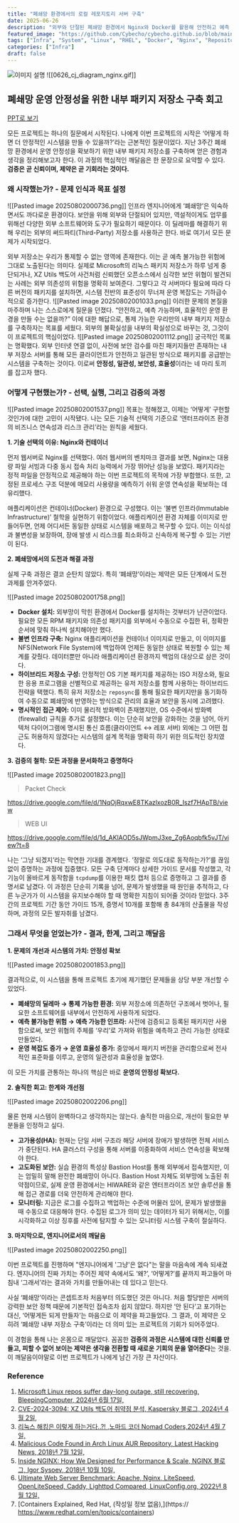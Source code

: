 ```yaml
---
title: "폐쇄망 환경에서의 로컬 레포지토리 서버 구축"
date: 2025-06-26
description: "외부와 단절된 폐쇄망 환경에서 Nginx와 Docker를 활용해 안전하고 예측 가능한 내부 패키지 저장소를 구축하여 운영 안정성을 확보한 과정을 기록합니다."
featured_image: "https://github.com/Cybecho/cybecho.github.io/blob/main/static/images/archives/0626_cj_diagram_nginx.gif?raw=true"
tags: ["Infra", "System", "Linux", "RHEL", "Docker", "Nginx", "Repository", "Security", "Network"]
categories: ["Infra"]
draft: false
---
```


![이미지 설명](/images/archives/0626_cj_diagram_nginx.gif)
![[0626_cj_diagram_nginx.gif]]
## 폐쇄망 운영 안정성을 위한 내부 패키지 저장소 구축 회고

[PPT로 보기](https://gamma.app/docs/-kzok8gnu2vh0aov)

모든 프로젝트는 하나의 질문에서 시작된다. 나에게 이번 프로젝트의 시작은 ‘어떻게 하면 더 안정적인 시스템을 만들 수 있을까?’라는 근본적인 질문이었다. 지난 3주간 폐쇄망 환경에서 운영 안정성을 확보하기 위한 내부 패키지 저장소를 구축하며 얻은 경험과 생각을 정리해보고자 한다. 이 과정의 핵심적인 깨달음은 한 문장으로 요약할 수 있다. **검증은 곧 신뢰이며, 제약은 곧 기회라는 것이다.**

### 왜 시작했는가? - 문제 인식과 목표 설정
![[Pasted image 20250802000736.png]]
인프라 엔지니어에게 ‘폐쇄망’은 익숙하면서도 까다로운 환경이다. 보안을 위해 외부와 단절되어 있지만, 역설적이게도 업무를 위해선 다양한 외부 소프트웨어와 도구가 필요하기 때문이다. 이 딜레마를 해결하기 위해 우리는 외부의 써드파티(Third-Party) 저장소를 사용하곤 한다. 바로 여기서 모든 문제가 시작되었다.

외부 저장소는 우리가 통제할 수 없는 영역에 존재한다. 이는 곧 예측 불가능한 위험에 그대로 노출된다는 의미다. 실제로 Microsoft의 리눅스 패키지 저장소가 하루 넘게 중단되거나, XZ Utils 백도어 사건처럼 신뢰했던 오픈소스에서 심각한 보안 위협이 발견되는 사례는 외부 의존성의 위험을 명확히 보여준다. 그렇다고 각 서버마다 필요에 따라 다른 버전의 패키지를 설치하면, 시스템 전반의 표준성이 무너져 운영 복잡도는 기하급수적으로 증가한다.
![[Pasted image 20250802001033.png]]
이러한 문제의 본질을 마주하며 나는 스스로에게 질문을 던졌다. “안전하고, 예측 가능하며, 효율적인 운영 환경을 만들 수는 없을까?” 이에 대한 해답으로, 통제 가능한 우리만의 내부 패키지 저장소를 구축하자는 목표를 세웠다. 외부의 불확실성을 내부의 확실성으로 바꾸는 것, 그것이 이 프로젝트의 핵심이었다.
![[Pasted image 20250802001112.png]]
궁극적인 목표는 명확했다. 외부 인터넷 연결 없이, 사전에 보안 검수를 마친 패키지들만 존재하는 내부 저장소 서버를 통해 모든 클라이언트가 안전하고 일관된 방식으로 패키지를 공급받는 시스템을 구축하는 것이다. 이로써 **안정성, 일관성, 보안성, 효율성**이라는 네 마리 토끼를 잡고자 했다.

### 어떻게 구현했는가? - 선택, 실행, 그리고 검증의 과정
![[Pasted image 20250802001537.png]]
목표는 정해졌고, 이제는 ‘어떻게’ 구현할 것인가에 대한 고민이 시작됐다. 나는 모든 기술적 선택의 기준으로 ‘엔터프라이즈 환경의 비즈니스 연속성과 리스크 관리’라는 원칙을 세웠다.

**1. 기술 선택의 이유: Nginx와 컨테이너**

먼저 웹서버로 Nginx를 선택했다. 여러 웹서버의 벤치마크 결과를 보면, Nginx는 대용량 파일 서빙과 다중 동시 접속 처리 능력에서 가장 뛰어난 성능을 보였다. 패키지라는 정적 파일을 안정적으로 제공해야 하는 이번 프로젝트의 목적에 가장 부합했다. 또한, 고정된 프로세스 구조 덕분에 메모리 사용량을 예측하기 쉬워 운영 연속성을 확보하는 데 유리했다.

애플리케이션은 컨테이너(Docker) 환경으로 구성했다. 이는 ‘불변 인프라(Immutable Infrastructure)’ 철학을 실현하기 위함이었다. 애플리케이션 환경 자체를 이미지로 만들어두면, 언제 어디서든 동일한 상태로 시스템을 배포하고 복구할 수 있다. 이는 이식성과 불변성을 보장하여, 장애 발생 시 리스크를 최소화하고 신속하게 복구할 수 있는 기반이 된다.

**2. 폐쇄망에서의 도전과 해결 과정**

실제 구축 과정은 결코 순탄치 않았다. 특히 ‘폐쇄망’이라는 제약은 모든 단계에서 도전 과제를 안겨주었다.

![[Pasted image 20250802001758.png]]

*   **Docker 설치:** 외부망이 막힌 환경에서 Docker를 설치하는 것부터가 난관이었다. 필요한 모든 RPM 패키지와 의존성 패키지를 외부에서 수동으로 수집한 뒤, 정확한 순서에 맞춰 하나씩 설치해야만 했다.
*   **불변 인프라 구축:** Nginx 애플리케이션을 컨테이너 이미지로 만들고, 이 이미지를 NFS(Network File System)에 백업하여 언제든 동일한 상태로 복원할 수 있는 체계를 갖췄다. 데이터뿐만 아니라 애플리케이션 환경까지 백업의 대상으로 삼은 것이다.
*   **하이브리드 저장소 구성:** 안정적인 OS 기본 패키지를 제공하는 ISO 저장소와, 필요한 응용 프로그램을 선별적으로 제공하는 유저 저장소를 함께 사용하는 하이브리드 전략을 택했다. 특히 유저 저장소는 `reposync`를 통해 필요한 패키지만을 동기화하여 수동으로 폐쇄망에 반영하는 방식으로 관리의 효율과 보안을 동시에 고려했다.
*   **명시적인 접근 제어:** 이미 물리적 방화벽이 존재했지만, OS 수준에서 방화벽(firewalld) 규칙을 추가로 설정했다. 이는 단순히 보안을 강화하는 것을 넘어, 아키텍처 다이어그램에 명시된 통신 흐름(클라이언트 ↔ 레포 서버) 외에는 그 어떤 접근도 허용하지 않겠다는 시스템의 설계 목적을 명확히 하기 위한 의도적인 장치였다.

**3. 검증의 철학: 모든 과정을 문서화하고 증명하다**

![[Pasted image 20250802001823.png]]

> Packet Check

https://drive.google.com/file/d/1NqOjRqxwE8TKazlxozB0R_Iszf7HApTB/view

> WEB UI

https://drive.google.com/file/d/1d_AKlAOD5sJWpmJ3xe_Zg6Aoqbfk5vJT/view?t=8

나는 ‘그냥 되겠지’라는 막연한 기대를 경계했다. ‘정말로 의도대로 동작하는가?’를 끊임없이 증명하는 과정에 집중했다. 모든 구축 단계마다 상세한 가이드 문서를 작성했고, 각 기능이 올바르게 동작함을 `tcpdump`를 이용한 패킷 캡처 등으로 증명하고 그 결과를 증명서로 남겼다. 이 과정은 단순히 기록을 넘어, 문제가 발생했을 때 원인을 추적하고, 다른 누군가가 이 시스템을 유지보수해야 할 때 명확한 지침이 되어줄 것이라 믿었다. 3주간의 프로젝트 기간 동안 가이드 15개, 증명서 10개를 포함해 총 84개의 산출물을 작성하며, 과정의 모든 발자취를 남겼다.

### 그래서 무엇을 얻었는가? - 결과, 한계, 그리고 깨달음

**1. 문제의 개선과 시스템의 가치: 안정성 확보**

![[Pasted image 20250802001853.png]]

결과적으로, 이 시스템을 통해 프로젝트 초기에 제기했던 문제들을 상당 부분 개선할 수 있었다.

*   **폐쇄망의 딜레마 → 통제 가능한 환경:** 외부 저장소에 의존하던 구조에서 벗어나, 필요한 소프트웨어를 내부에서 안전하게 사용하게 되었다.
*   **예측 불가능한 위험 → 예측 가능한 인프라:** 사전에 검증되고 등록된 패키지만 사용함으로써, 보안 위협의 주체를 ‘우리’로 가져와 위험을 예측하고 관리 가능한 상태로 만들었다.
*   **운영 복잡도 증가 → 운영 효율성 증가:** 중앙에서 패키지 버전을 관리함으로써 전사적인 표준화를 이루고, 운영의 일관성과 효율성을 높였다.

이 모든 가치를 관통하는 하나의 핵심은 바로 **운영의 안정성 확보다.**

**2. 솔직한 회고: 한계와 개선점**

![[Pasted image 20250802002206.png]]

물론 현재 시스템이 완벽하다고 생각하지는 않는다. 솔직한 마음으로, 개선이 필요한 부분들을 인정하고 싶다.

*   **고가용성(HA):** 현재는 단일 서버 구조라 해당 서버에 장애가 발생하면 전체 서비스가 중단된다. HA 클러스터 구성을 통해 서버를 이중화하여 서비스 연속성을 확보해야 한다.
*   **고도화된 보안:** 실습 환경의 특성상 Bastion Host를 통해 외부에서 접속했지만, 이는 엄밀히 말해 완전한 폐쇄망이 아니다. Bastion Host 자체도 외부망에 노출된 취약점이므로, 실제 운영 환경에서는 HIWARE와 같은 엔터프라이즈 보안 솔루션을 통해 접근 경로를 더욱 안전하게 관리해야 한다.
*   **모니터링:** 지금은 로그를 수집하고 백업하는 수준에 머물러 있어, 문제가 발생했을 때 수동으로 대응해야 한다. 수집된 로그가 의미 있는 데이터가 되기 위해서는, 이를 시각화하고 이상 징후를 사전에 탐지할 수 있는 모니터링 시스템 구축이 절실하다.

**3. 마지막으로, 엔지니어로서의 깨달음**

![[Pasted image 20250802002250.png]]

이번 프로젝트를 진행하며 "엔지니어에게 '그냥'은 없다"는 말을 마음속에 계속 되새겼다. 엔지니어의 진짜 가치는 주어진 제약 속에서도 ‘왜?’, ‘어떻게?’를 끝까지 파고들어 마침내 ‘그래서’라는 결과와 가치를 만들어내는 데 있다고 믿는다.

사실 ‘폐쇄망’이라는 콘셉트조차 처음부터 의도했던 것은 아니다. 처음 할당받은 서버의 강력한 보안 정책 때문에 기본적인 접속조차 쉽지 않았다. 하지만 ‘안 된다’고 포기하는 대신, ‘어떻게든 되게 만들자’는 마음으로 이 제약을 파고들었다. 그 결과, 이 제약은 오히려 ‘폐쇄망 내부 저장소 구축’이라는 더 의미 있는 프로젝트의 기회가 되어주었다.

이 경험을 통해 나는 온몸으로 깨달았다. 꼼꼼한 **검증의 과정은 시스템에 대한 신뢰를 만들고, 피할 수 없어 보이는 제약은 생각을 전환할 때 새로운 기회의 문을 열어준다**는 것을. 이 깨달음이야말로 이번 프로젝트가 나에게 남긴 가장 큰 자산이다.


### Reference

1. [Microsoft Linux repos suffer day-long outage, still recovering, BleepingComputer, 2024년 6월 17일,](https://www.bleepingcomputer.com/news/microsoft/microsoft-linux-repos-suffer-day-long-outage-still-recovering/) 
2. [CVE-2024-3094: XZ Utils 백도어 취약점 분석, Kaspersky 블로그, 2024년 4월 2일,](https://www.kaspersky.com/blog/cve-2024-3094-vulnerability-backdoor/50873/) 
3. [리눅스 해킹은 이렇게 하는거다..?! ,노마드 코더 Nomad Coders,2024년 4월 7일,](https://youtu.be/sJhRjWiL1VQ?si=hPbOQ_dg1DU9pY9T) 
4. [Malicious Code Found in Arch Linux AUR Repository, Latest Hacking News, 2018년 7월 12일,](https://latesthackingnews.com/2018/07/12/malicious-code-found-in-arch-linux-aur-repository/) 
5. [Inside NGINX: How We Designed for Performance & Scale, NGINX 블로그, Igor Sysoev, 2018년 10월 10일,](https://blog.nginx.org/blog/inside-nginx-how-we-designed-for-performance-scale) 
6. [Ultimate Web Server Benchmark: Apache, Nginx, LiteSpeed, OpenLiteSpeed, Caddy, Lighttpd Compared, LinuxConfig.org, 2022년 8월 12일,](https://linuxconfig.org/ultimate-web-server-benchmark-apache-nginx-litespeed-openlitespeed-caddy-lighttpd-compared) 
7. [Containers Explained, Red Hat, (작성일 정보 없음),](https:// https://www.redhat.com/en/topics/containers)